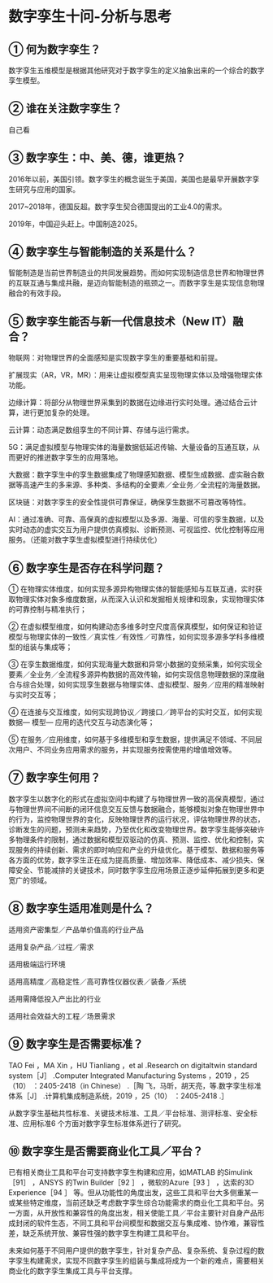 # 数字孪生十问-分析与思考

## ① 何为数字孪生？

数字孪生五维模型是根据其他研究对于数字孪生的定义抽象出来的一个综合的数字孪生模型。

## ② 谁在关注数字孪生？

自己看

## ③ 数字孪生：中、美、德，谁更热？

2016年以前，美国引领。数字孪生的概念诞生于美国，美国也是最早开展数字孪生研究与应用的国家。

2017~2018年，德国反超。数字孪生契合德国提出的工业4.0的需求。

2019年，中国迎头赶上。中国制造2025。

## ④ 数字孪生与智能制造的关系是什么？

智能制造是当前世界制造业的共同发展趋势。而如何实现制造信息世界和物理世界的互联互通与集成共融，是迈向智能制造的瓶颈之一。而数字孪生是实现信息物理融合的有效手段。

## ⑤ 数字孪生能否与新一代信息技术（New IT）融合？

物联网：对物理世界的全面感知是实现数字孪生的重要基础和前提。

扩展现实（AR，VR，MR）：用来让虚拟模型真实呈现物理实体以及增强物理实体功能。

边缘计算：将部分从物理世界采集到的数据在边缘进行实时处理。通过结合云计算，进行更加复杂的处理。

云计算：动态满足数组孪生的不同计算、存储与运行需求。

5G：满足虚拟模型与物理实体的海量数据低延迟传输、大量设备的互通互联，从而更好的推迸数字孪生的应用落地。

大数据：数字孪生中的孪生数据集成了物理感知数据、模型生成数据、虚实融合数据等高速产生的多来源、多种类、多结构的全要素／全业务／全流程的海量数据。

区块链：对数字孪生的安全性提供可靠保证，确保孪生数据不可篡改等特性。

AI：通过准确、可靠、高保真的虚拟模型以及多源、海量、可信的孪生数据，以及实时动态的虚实交互为用户提供仿真模拟、诊断预测、可视监控、优化控制等应用服务。（还能对数字孪生虚拟模型进行持续优化）

## ⑥ 数字孪生是否存在科学问题？

① 在物理实体维度，如何实现多源异构物理实体的智能感知与互联互通，实时获取物理实体对象多维度数据，从而深入认识和发掘相关规律和现象，实现物理实体的可靠控制与精准执行；

② 在虚拟模型维度，如何构建动态多维多时空尺度高保真模型，如何保证和验证模型与物理实体的一致性／真实性／有效性／可靠性，如何实现多源多学科多维模型的组装与集成等；

③ 在孪生数据维度，如何实现海量大数据和异常小数据的变频采集，如何实现全要素／全业务／全流程多源异构数据的高效传输，如何实现信息物理数据的深度融合与综合处理，如何实现孪生数据与物理实体、虚拟模型、服务／应用的精准映射与实时交互等；

④ 在连接与交互维度，如何实现跨协议／跨接口／跨平台的实时交互，如何实现数据— 模型— 应用的迭代交互与动态演化等；

⑤ 在服务／应用维度，如何基于多维模型和孪生数据，提供满足不领域、不同层次用户、不同业务应用需求的服务，并实现服务按需使用的增值增效等。

## ⑦ 数字孪生何用？

数字孪生以数字化的形式在虚拟空间中构建了与物理世界一致的高保真模型，通过与物理世界间不间断的闭环信息交互反馈与数据融合，能够模拟对象在物理世界中的行为，监控物理世界的变化，反映物理世界的运行状况，评估物理世界的状态，诊断发生的问题，预测未来趋势，乃至优化和改变物理世界。数字孪生能够突破许多物理条件的限制，通过数据和模型双驱动的仿真、预测、监控、优化和控制，实现服务的持续创新、需求的即时响应和产业的升级优化。基于模型、数据和服务等各方面的优势，数字孪生正在成为提高质量、增加效率、降低成本、减少损失、保障安全、节能减排的关键技术，同时数字孪生应用场景正逐步延伸拓展到更多和更宽广的领域。

## ⑧ 数字孪生适用准则是什么？

适用资产密集型／产品单价值高的行业产品

适用复杂产品／过程／需求

适用极端运行环境

适用高精度／高稳定性／高可靠性仪器仪表／装备／系统

适用需降低投入产出比的行业

适用社会效益大的工程／场景需求

## ⑨ 数字孪生是否需要标准？

TAO Fei ，MA Xin ，HU Tianliang ，et al .Research on digitaltwin standard system［J］ .Computer Integrated Manufacturing Systems ，2019 ，25（10） ：2405-2418（in Chinese） .［陶 飞，马昕，胡天亮，等.数字孪生标准体系［J］ .计算机集成制造系统，2019 ，25（10） ：2405-2418 .］

从数字孪生基础共性标准、关键技术标准、工具／平台标准、测评标准、安全标准、应用标准6 个方面对数字孪生标准体系迸行了研究。

## ⑩ 数字孪生是否需要商业化工具／平台？

已有相关商业工具和平台可支持数字孪生构建和应用，如MATLAB 的Simulink［91］ ，ANSYS 的Twin Builder［92 ］ ，微软的Azure［93 ］ ，达索的3D Experience［94 ］ 等。但从功能性的角度出发，这些工具和平台大多侧重某一或某些特定维度，当前还缺乏考虑数字孪生综合功能需求的商业化工具和平台。另一方面，从开放性和兼容性的角度出发，相关使能工具／平台主要针对自身产品形成封闭的软件生态，不同工具和平台间模型和数据交互与集成难、协作难，兼容性差，缺乏系统开放、兼容性强的数字孪生构建工具和平台。



未来如何基于不同用户提供的数字孪生，针对复杂产品、复杂系统、复杂过程的数字孪生构建需求，实现不同数字孪生的组装与集成将成为一个新的难点，需要相关商业化的数字孪生集成工具与平台支撑。